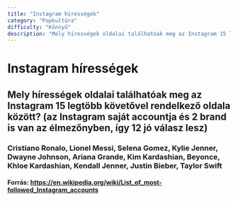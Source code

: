 ```yaml
---
title: "Instagram hírességek"
category: "Popkultúra"
difficulty: "Könnyű"
description: "Mely hírességek oldalai találhatóak meg az Instagram 15 legtöbb követővel rendelkező oldala között? "
---
```


# Instagram hírességek

## Mely hírességek oldalai találhatóak meg az Instagram 15 legtöbb követővel rendelkező oldala között? (az Instagram saját accountja és 2 brand is van az élmezőnyben, így 12 jó válasz lesz)

### Cristiano Ronalo, Lionel Messi, Selena Gomez, Kylie Jenner, Dwayne Johnson, Ariana Grande, Kim Kardashian, Beyonce, Khloe Kardashian, Kendall Jenner, Justin Bieber, Taylor Swift

#### Forrás: https://en.wikipedia.org/wiki/List_of_most-followed_Instagram_accounts
